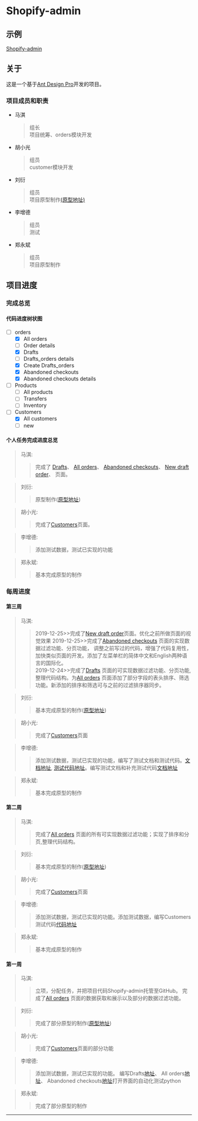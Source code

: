 # Shopify-admin

## 示例

[Shopify-admin](https://findiqam.github.io/shopify-admin/)

## 关于

这是一个基于[Ant Design Pro](https://pro.ant.design)开发的项目。

### 项目成员和职责

* 马淇
    > 组长  
    > 项目统筹、orders模块开发
* 胡小光
    >组员  
    >customer模块开发
* 刘衍
    >组员  
    >项目原型制作[(原型地址)](https://46t539.axshare.com)
* 李增德
    >组员  
    >测试
* 郑永斌
    >组员  
    >项目原型制作

## 项目进度

### 完成总览

#### 代码进度树状图

 - [ ] orders
    - [x] All orders
    - [ ] Order details
    - [x] Drafts
    - [ ] Drafts_orders details
    - [x] Create Drafts_orders
    - [x] Abandoned checkouts
    - [x] Abandoned checkouts details
 - [ ] Products
    - [ ] All products
    - [ ] Transfers
    - [ ] Inventory
 - [ ] Customers
    - [x] All customers
    - [ ] new

#### 个人任务完成进度总览

> 马淇:  
>   > 完成了
>   > [Drafts](https://findiqam.github.io/shopify-admin/#/orders/draft_orders)、
>   > [All orders](https://findiqam.github.io/shopify-admin/#/orders/all-orders)、
>   > [Abandoned checkouts](https://findiqam.github.io/shopify-admin/#/orders/abandoned_checkouts)、
>   > [New draft order](https://findiqam.github.io/shopify-admin/#/orders/draft_orders/new)、
>   > 页面。  

> 刘衍:  
>   > 原型制作([原型地址](https://46t539.axshare.com))  

>胡小光:  
>   >完成了[Customers](https://findiqam.github.io/shopify-admin/#/customers)页面。  

>李增德:  
>   >添加测试数据，测试已实现的功能  

>郑永斌:  
>   >基本完成原型的制作  

### 每周进度

#### 第三周

> 马淇:  
>   > 2019-12-25>>完成了[New draft order](https://findiqam.github.io/shopify-admin/#/orders/draft_orders/new)页面。优化之前所做页面的视觉效果
>   > 2019-12-25>>完成了[Abandoned checkouts](https://findiqam.github.io/shopify-admin/#/orders/abandoned_checkouts)
>   > 页面的实现数据过滤功能、分页功能，
>   > 调整之前写过的代码，增强了代码复用性，加快类似页面的开发。添加了左菜单栏的简体中文和English两种语言的国际化。  
>   > 2019-12-24>>完成了[Drafts](https://findiqam.github.io/shopify-admin/#/orders/draft_orders)
>   > 页面的可实现数据过滤功能、分页功能,整理代码结构。为[All orders](https://findiqam.github.io/shopify-admin/#/orders/all-orders)
>   > 页面添加了部分字段的表头排序、筛选功能。新添加的排序和筛选可与之前的过滤排序器同步。  

> 刘衍:  
>   > 基本完成原型的制作([原型地址](https://46t539.axshare.com))  

>胡小光:  
>   >完成了[Customers](https://findiqam.github.io/shopify-admin/#/customers)页面  

>李增德:  
>   >添加测试数据，测试已实现的功能，编写了测试文档和测试代码。[文档地址](https://github.com/85208520/shopify-admin/blob/zengde/test.md),
>   >[测试代码地址](https://github.com/85208520/shopify-admin/blob/zengde/python)。编写测试文档和补充测试代码[文档地址](https://github.com/85208520/shopify-admin/blob/zengde/test.md)

>郑永斌:  
>   >基本完成原型的制作  

#### 第二周

> 马淇:  
>   > 完成了[All orders](https://findiqam.github.io/shopify-admin/#/orders/all-orders)
>   > 页面的所有可实现数据过滤功能；实现了排序和分页,整理代码结构。  

> 刘衍:  
>   > 基本完成原型的制作([原型地址](https://46t539.axshare.com))  

>胡小光:  
>   >完成了[Customers](https://findiqam.github.io/shopify-admin/#/customers)页面  

>李增德:  
>   >添加测试数据，测试已实现的功能。添加测试数据，编写Customers测试代码[代码地址](https://github.com/85208520/shopify-admin/blob/zengde/python/customer.py)   

>郑永斌:  
>   >基本完成原型的制作  

#### 第一周

> 马淇:  
>   > 立项，分配任务，并把项目代码Shopify-admin托管至GitHub。
>   > 完成了[All orders](https://findiqam.github.io/shopify-admin/#/orders/all-orders)
>   > 页面的数据获取和展示以及部分的数据过滤功能。  

> 刘衍:  
>   > 完成了部分原型的制作([原型地址](https://46t539.axshare.com))  

>胡小光:  
>   >完成了[Customers](https://findiqam.github.io/shopify-admin/#/customers)页面的部分功能  

>李增德:  
>   >添加测试数据，测试已实现的功能。
>   >编写Drafts[地址](https://github.com/85208520/shopify-admin/blob/zengde/python/draft.py)、 All orders[地址](https://github.com/85208520/shopify-admin/blob/zengde/python/All%20orders.py)、 Abandoned checkouts[地址](https://github.com/85208520/shopify-admin/blob/zengde/python/Abandoning%20documents.py)打开界面的自动化测试python  

>郑永斌:  
>   >完成了部分原型的制作  

***

